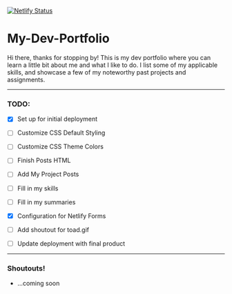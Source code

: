 [![Netlify Status](https://api.netlify.com/api/v1/badges/783eb0a5-7bae-47ab-8f71-7c6424fd41c4/deploy-status)](https://app.netlify.com/sites/evans-dev-portfolio/deploys)


# My-Dev-Portfolio
Hi there, thanks for stopping by! This is my dev portfolio where you can learn a little bit about me and what I like to do. I list some of my applicable skills, and showcase a few of my noteworthy past projects and assignments.

---------------------------

### TODO:
- [X] Set up for initial deployment

- [ ] Customize CSS Default Styling

- [ ] Customize CSS Theme Colors

- [ ] Finish Posts HTML

- [ ] Add My Project Posts

- [ ] Fill in my skills

- [ ] Fill in my summaries

- [X] Configuration for Netlify Forms

- [ ] Add shoutout for toad.gif

- [ ] Update deployment with final product

---------------------------

### Shoutouts!

- ...coming soon
